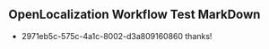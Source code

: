 ## OpenLocalization Workflow Test MarkDown
* 2971eb5c-575c-4a1c-8002-d3a809160860 
thanks!<!--HONumber=Mar16_HO4-->
